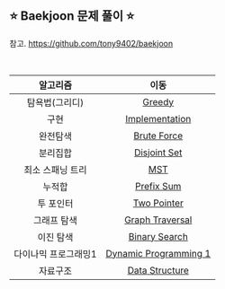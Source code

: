 ## ⭐️ Baekjoon 문제 풀이 ⭐️ 

참고. https://github.com/tony9402/baekjoon

<br>

| **알고리즘**   |  **이동** |
|:-------------:|:-------------:|
| 탐욕법(그리디) | [Greedy](https://github.com/yuuforest/Baekjoon/tree/main/python/%EA%B7%B8%EB%A6%AC%EB%94%94) |
| 구현 | [Implementation](https://github.com/yuuforest/Baekjoon/tree/main/python/%EA%B5%AC%ED%98%84) |
| 완전탐색 | [Brute Force](https://github.com/yuuforest/Baekjoon/tree/main/python/%EC%99%84%EC%A0%84%ED%83%90%EC%83%89) |
| 분리집합 | [Disjoint Set](https://github.com/yuuforest/Baekjoon/tree/main/python/%EB%B6%84%EB%A6%AC%EC%A7%91%ED%95%A9) |
| 최소 스패닝 트리 | [MST](https://github.com/yuuforest/Baekjoon/tree/main/python/%EC%B5%9C%EC%86%8C%20%EC%8A%A4%ED%8C%A8%EB%8B%9D%20%ED%8A%B8%EB%A6%AC) |
| 누적합 | [Prefix Sum](https://github.com/yuuforest/Baekjoon/tree/main/python/%EB%88%84%EC%A0%81%ED%95%A9) |
| 투 포인터 | [Two Pointer](https://github.com/yuuforest/Baekjoon/tree/main/python/%ED%88%AC%20%ED%8F%AC%EC%9D%B8%ED%84%B0) |
| 그래프 탐색 | [Graph Traversal](https://github.com/yuuforest/Baekjoon/tree/main/python/%EA%B7%B8%EB%9E%98%ED%94%84%20%ED%83%90%EC%83%89) |
| 이진 탐색 | [Binary Search](https://github.com/yuuforest/Baekjoon/tree/main/python/%EC%9D%B4%EC%A7%84%ED%83%90%EC%83%89) |
| 다이나믹 프로그래밍1 | [Dynamic Programming 1](https://github.com/yuuforest/Baekjoon/tree/main/python/%EB%8B%A4%EC%9D%B4%EB%82%98%EB%AF%B9%20%ED%94%84%EB%A1%9C%EA%B7%B8%EB%9E%98%EB%B0%8D1) |
| 자료구조 | [Data Structure](https://github.com/yuuforest/Baekjoon/tree/main/python/%EC%9E%90%EB%A3%8C%EA%B5%AC%EC%A1%B0) |